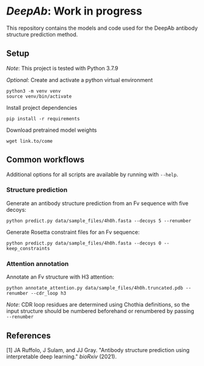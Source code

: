 # _DeepAb_: Work in progress
This repository contains the models and code used for the DeepAb antibody structure prediction method.

## Setup

_Note_: This project is tested with Python 3.7.9

_Optional_: Create and activate a python virtual environment
```
python3 -m venv venv
source venv/bin/activate
```
Install project dependencies
```
pip install -r requirements
```
Download pretrained model weights
```
wget link.to/come
```

## Common workflows

Additional options for all scripts are available by running with `--help`.

### Structure prediction
Generate an antibody structure prediction from an Fv sequence with five decoys:
```
python predict.py data/sample_files/4h0h.fasta --decoys 5 --renumber
```
Generate Rosetta constraint files for an Fv sequence:
```
python predict.py data/sample_files/4h0h.fasta --decoys 0 --keep_constraints
```

### Attention annotation
Annotate an Fv structure with H3 attention:
```
python annotate_attention.py data/sample_files/4h0h.truncated.pdb --renumber --cdr_loop h3
```
_Note_: CDR loop residues are determined using Chothia definitions, so the input structure should be numbered beforehand or renumbered by passing `--renumber`

## References
[1] JA Ruffolo, J Sulam, and JJ Gray. "Antibody structure prediction using interpretable deep learning." _bioRxiv_ (2021).